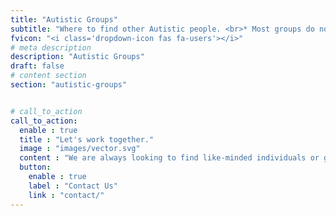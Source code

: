 ```yaml
---
title: "Autistic Groups"
subtitle: "Where to find other Autistic people. <br>* Most groups do not allow the use of functioning labels. <a href='/functioning-labels/'>Learn why?</a>"
fvicon: "<i class='dropdown-icon fas fa-users'></i>"
# meta description
description: "Autistic Groups"
draft: false
# content section
section: "autistic-groups"


# call_to_action
call_to_action:
  enable : true
  title : "Let's work together."
  image : "images/vector.svg"
  content : "We are always looking to find like-minded individuals or groups to partner with towards our goal of helping newly diagnosed autistics."
  button:
    enable : true
    label : "Contact Us"
    link : "contact/"
---
```


